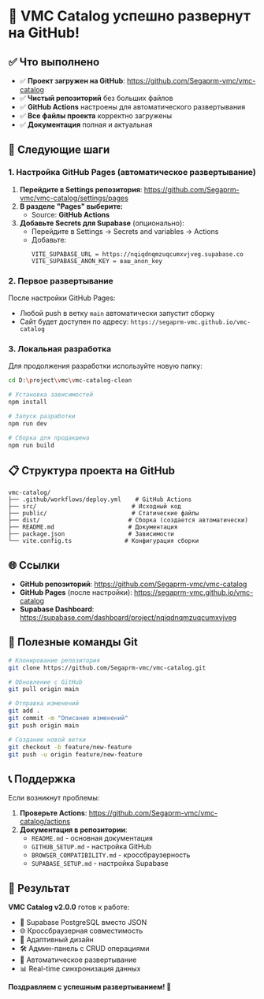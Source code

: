 # 🎉 VMC Catalog успешно развернут на GitHub!

## ✅ Что выполнено

- ✅ **Проект загружен на GitHub**: https://github.com/Segaprm-vmc/vmc-catalog
- ✅ **Чистый репозиторий** без больших файлов
- ✅ **GitHub Actions** настроены для автоматического развертывания
- ✅ **Все файлы проекта** корректно загружены
- ✅ **Документация** полная и актуальная

## 🚀 Следующие шаги

### 1. Настройка GitHub Pages (автоматическое развертывание)

1. **Перейдите в Settings репозитория**: https://github.com/Segaprm-vmc/vmc-catalog/settings/pages
2. **В разделе "Pages" выберите:**
   - Source: **GitHub Actions**
3. **Добавьте Secrets для Supabase** (опционально):
   - Перейдите в Settings → Secrets and variables → Actions
   - Добавьте:
     ```
     VITE_SUPABASE_URL = https://nqiqdnqmzuqcumxvjveg.supabase.co
     VITE_SUPABASE_ANON_KEY = ваш_anon_key
     ```

### 2. Первое развертывание

После настройки GitHub Pages:
- Любой push в ветку `main` автоматически запустит сборку
- Сайт будет доступен по адресу: `https://segaprm-vmc.github.io/vmc-catalog`

### 3. Локальная разработка

Для продолжения разработки используйте новую папку:

```bash
cd D:\project\vmc\vmc-catalog-clean

# Установка зависимостей
npm install

# Запуск разработки
npm run dev

# Сборка для продакшена
npm run build
```

## 📋 Структура проекта на GitHub

```
vmc-catalog/
├── .github/workflows/deploy.yml    # GitHub Actions
├── src/                           # Исходный код
├── public/                        # Статические файлы
├── dist/                         # Сборка (создается автоматически)
├── README.md                     # Документация
├── package.json                  # Зависимости
└── vite.config.ts               # Конфигурация сборки
```

## 🌐 Ссылки

- **GitHub репозиторий**: https://github.com/Segaprm-vmc/vmc-catalog
- **GitHub Pages** (после настройки): https://segaprm-vmc.github.io/vmc-catalog
- **Supabase Dashboard**: https://supabase.com/dashboard/project/nqiqdnqmzuqcumxvjveg

## 🔧 Полезные команды Git

```bash
# Клонирование репозитория
git clone https://github.com/Segaprm-vmc/vmc-catalog.git

# Обновление с GitHub
git pull origin main

# Отправка изменений
git add .
git commit -m "Описание изменений"
git push origin main

# Создание новой ветки
git checkout -b feature/new-feature
git push -u origin feature/new-feature
```

## 📞 Поддержка

Если возникнут проблемы:

1. **Проверьте Actions**: https://github.com/Segaprm-vmc/vmc-catalog/actions
2. **Документация в репозитории**:
   - `README.md` - основная документация
   - `GITHUB_SETUP.md` - настройка GitHub
   - `BROWSER_COMPATIBILITY.md` - кроссбраузерность
   - `SUPABASE_SETUP.md` - настройка Supabase

## 🎯 Результат

**VMC Catalog v2.0.0** готов к работе:
- 🔄 Supabase PostgreSQL вместо JSON
- 🌐 Кроссбраузерная совместимость  
- 📱 Адаптивный дизайн
- 🛠️ Админ-панель с CRUD операциями
- 🚀 Автоматическое развертывание
- 📊 Real-time синхронизация данных

**Поздравляем с успешным развертыванием! 🌟** 